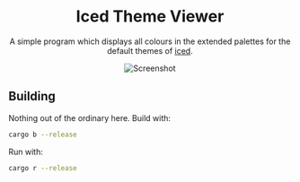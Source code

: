 <div align="center">

# Iced Theme Viewer

A simple program which displays all colours in the extended palettes for the default themes of [iced](https://github.com/iced-rs/iced).

![Screenshot](https://raw.githubusercontent.com/vincent-uden/iced_theme_viewer/refs/heads/master/assets/screenshot.png)

</div>

## Building
Nothing out of the ordinary here. Build with:
```sh
cargo b --release
```
Run with:
```sh
cargo r --release
```
